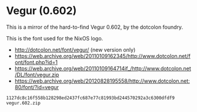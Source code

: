 # Vegur (0.602)

This is a mirror of the hard-to-find Vegur 0.602, by the dotcolon foundry.

This is the font used for the NixOS logo.

 * http://dotcolon.net/font/vegur/ (new version only)
 * https://web.archive.org/web/20110109162345/http://www.dotcolon.net/font/font.php?id=1
 * https://web.archive.org/web/20110109164714if_/http://www.dotcolon.net/DL/font/vegur.zip
 * https://web.archive.org/web/20120828195558/http://www.dotcolon.net:80/font/?id=vegur

```
1127dc8c16f558b128298ed2437fc687e77c81993bd244570292a3c6300dfdf9  vegur.602.zip
```
